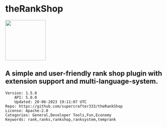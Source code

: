 # theRankShop
<img src="https://raw.githubusercontent.com/supercrafter333/theRankShop/884b38ff09648f10dd76a15e41ef5d86f578f185/icon.png" width="128" height="128" />

## A simple and user-friendly rank shop plugin with extension support and multi-language-system.
```properties
Version: 1.5.0
    API: 5.0.0
    Updated: 20-06-2023 19:11:07 UTC
Repo: https://github.com/supercrafter333/theRankShop
License: Apache-2.0
Categories: General,Developer Tools,Fun,Economy
Keywords: rank,ranks,rankshop,ranksystem,temprank
```